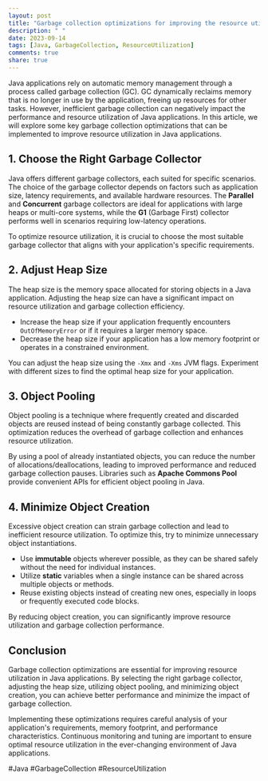 ```yaml
---
layout: post
title: "Garbage collection optimizations for improving the resource utilization of Java applications"
description: " "
date: 2023-09-14
tags: [Java, GarbageCollection, ResourceUtilization]
comments: true
share: true
---
```


Java applications rely on automatic memory management through a process called garbage collection (GC). GC dynamically reclaims memory that is no longer in use by the application, freeing up resources for other tasks. However, inefficient garbage collection can negatively impact the performance and resource utilization of Java applications. In this article, we will explore some key garbage collection optimizations that can be implemented to improve resource utilization in Java applications.

## 1. Choose the Right Garbage Collector

Java offers different garbage collectors, each suited for specific scenarios. The choice of the garbage collector depends on factors such as application size, latency requirements, and available hardware resources. The **Parallel** and **Concurrent** garbage collectors are ideal for applications with large heaps or multi-core systems, while the **G1** (Garbage First) collector performs well in scenarios requiring low-latency operations.

To optimize resource utilization, it is crucial to choose the most suitable garbage collector that aligns with your application's specific requirements.

## 2. Adjust Heap Size

The heap size is the memory space allocated for storing objects in a Java application. Adjusting the heap size can have a significant impact on resource utilization and garbage collection efficiency.

* Increase the heap size if your application frequently encounters `OutOfMemoryError` or if it requires a larger memory space.
* Decrease the heap size if your application has a low memory footprint or operates in a constrained environment.

You can adjust the heap size using the `-Xmx` and `-Xms` JVM flags. Experiment with different sizes to find the optimal heap size for your application.

## 3. Object Pooling

Object pooling is a technique where frequently created and discarded objects are reused instead of being constantly garbage collected. This optimization reduces the overhead of garbage collection and enhances resource utilization.

By using a pool of already instantiated objects, you can reduce the number of allocations/deallocations, leading to improved performance and reduced garbage collection pauses. Libraries such as **Apache Commons Pool** provide convenient APIs for efficient object pooling in Java.

## 4. Minimize Object Creation

Excessive object creation can strain garbage collection and lead to inefficient resource utilization. To optimize this, try to minimize unnecessary object instantiations. 

* Use **immutable** objects wherever possible, as they can be shared safely without the need for individual instances.
* Utilize **static** variables when a single instance can be shared across multiple objects or methods.
* Reuse existing objects instead of creating new ones, especially in loops or frequently executed code blocks.

By reducing object creation, you can significantly improve resource utilization and garbage collection performance.

## Conclusion

Garbage collection optimizations are essential for improving resource utilization in Java applications. By selecting the right garbage collector, adjusting the heap size, utilizing object pooling, and minimizing object creation, you can achieve better performance and minimize the impact of garbage collection.

Implementing these optimizations requires careful analysis of your application's requirements, memory footprint, and performance characteristics. Continuous monitoring and tuning are important to ensure optimal resource utilization in the ever-changing environment of Java applications.

#Java #GarbageCollection #ResourceUtilization